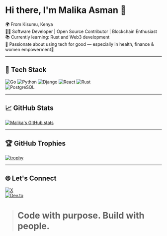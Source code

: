 # Hi there, I'm Malika Asman 👋

🌍 From Kisumu, Kenya  
👩‍💻 Software Developer | Open Source Contributor | Blockchain Enthusiast  
📚 Currently learning: Rust and Web3 development  
🎯 Passionate about using tech for good — especially in health, finance & women empowerment🌱 

---

## 🔧 Tech Stack

 ![Go](https://img.shields.io/badge/Go-00ADD8?style=flat&logo=go)    ![Python](https://img.shields.io/badge/Python-3776AB?style=flat&logo=python&logoColor=white)    ![Django](https://img.shields.io/badge/Django-092E20?style=flat&logo=django)      ![React](https://img.shields.io/badge/React-61DAFB?style=flat&logo=react)    ![Rust](https://img.shields.io/badge/Rust-000000?style=flat&logo=rust)    
![PostgreSQL](https://img.shields.io/badge/PostgreSQL-316192?style=flat&logo=postgresql)

---

## 📈 GitHub Stats

[![Malika's GitHub stats](https://github-readme-stats.vercel.app/api?username=malika7188&show_icons=true&count_private=true&theme=radical)](https://github.com/malika7188)

---

## 🏆 GitHub Trophies

[![trophy](https://github-profile-trophy.vercel.app/?username=malika7188&theme=radical)](https://github.com/ryo-ma/github-profile-trophy)

---

## 🌐 Let's Connect

[![X](https://img.shields.io/badge/X-000000?style=flat&logo=twitter)](https://x.com/AsmanMalika)  
[![Dev.to](https://img.shields.io/badge/Dev.to-black?style=flat&logo=dev.to)](https://dev.to/malika7188)

> # Code with purpose. Build with people.
